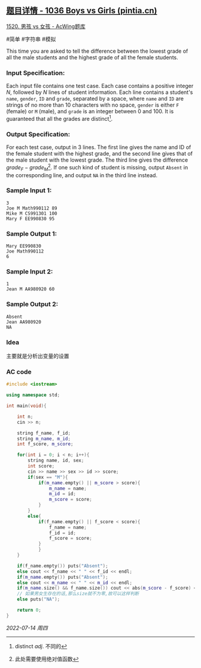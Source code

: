 ## [题目详情 - 1036 Boys vs Girls (pintia.cn)](https://pintia.cn/problem-sets/994805342720868352/problems/994805453203030016)

[1520. 男孩 vs 女孩 - AcWing题库](https://www.acwing.com/problem/content/1522/)

#简单 #字符串 #模拟

This time you are asked to tell the difference between the lowest grade of all the male students and the highest grade of all the female students.

### Input Specification:

Each input file contains one test case. Each case contains a positive integer *N*, followed by *N* lines of student information. Each line contains a student's `name`, `gender`, `ID` and `grade`, separated by a space, where `name` and `ID` are strings of no more than 10 characters with no space, `gender` is either `F` (female) or `M` (male), and `grade` is an integer between 0 and 100. It is guaranteed that all the grades are distinct[^1].

### Output Specification:

For each test case, output in 3 lines. The first line gives the name and ID of the female student with the highest grade, and the second line gives that of the male student with the lowest grade. The third line gives the difference $grade_F−grade_M$[^2]. If one such kind of student is missing, output `Absent` in the corresponding line, and output `NA` in the third line instead.

### Sample Input 1:

```in
3
Joe M Math990112 89
Mike M CS991301 100
Mary F EE990830 95
```

### Sample Output 1:

```out
Mary EE990830
Joe Math990112
6
```

### Sample Input 2:

```in
1
Jean M AA980920 60
```

### Sample Output 2:

```out
Absent
Jean AA980920
NA
```

### Idea

主要就是分析出变量的设置

### AC code

```cpp
#include <iostream>

using namespace std;

int main(void){

    int n;
    cin >> n;

    string f_name, f_id;
    string m_name, m_id;
    int f_score, m_score;

    for(int i = 0; i < n; i++){
        string name, id, sex;
        int score;
        cin >> name >> sex >> id >> score;
        if(sex == "M"){
            if(m_name.empty() || m_score > score){
                m_name = name;
                m_id = id;
                m_score = score;
            }
        }
        else{
            if(f_name.empty() || f_score < score){
                f_name = name;
                f_id = id;
                f_score = score;
            }
            }
    }

    if(f_name.empty()) puts("Absent");
    else cout << f_name << " " << f_id << endl;
    if(m_name.empty()) puts("Absent");
    else cout << m_name << " " << m_id << endl;
    if(m_name.size() && f_name.size()) cout << abs(m_score - f_score) << endl;
    // 如果男女生存在的话,那么size就不为零,故可以这样判断
    else puts("NA");

    return 0;
}
```


*2022-07-14 周四*

[^1]: distinct $adj.$ 不同的
[^2]: 此处需要使用绝对值函数